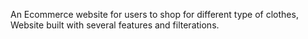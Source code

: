 An Ecommerce website for users to shop for different type of clothes, 
Website built with several features and filterations. 
